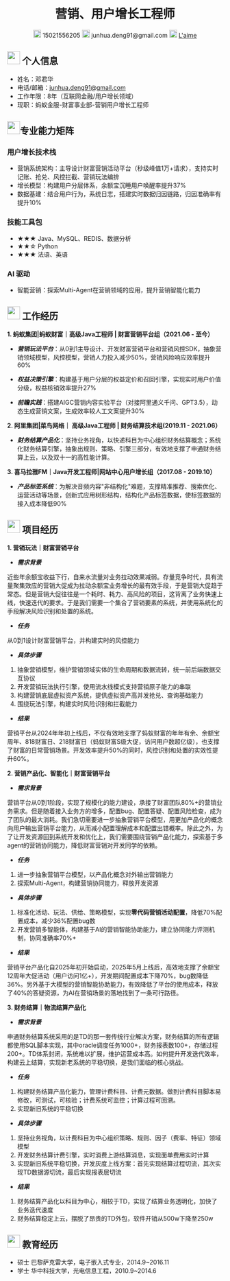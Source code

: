  <center>
     <h1>营销、用户增长工程师</h1>
     <div>
         <span>
             <img src="assets/phone-solid.svg" width="18px">
             15021556205
         </span>
         <span>
             <img src="assets/envelope-solid.svg" width="18px">
             junhua.deng91@gmail.com
         </span>
         <span>
             <img src="assets/github-brands.svg" width="18px">
             <a href="https://github.com/l-aime">L'aime</a>
         </span>
     </div>
 </center>

## <img src="assets/info-circle-solid.svg" width="30px"> 个人信息 

- 姓名：邓君华
- 电话/邮箱：junhua.deng91@gmail.com
- 工作年限：8年（互联网金融/用户增长领域）
- 现职：蚂蚁金服-财富事业部-营销用户增长工程师
  
## <img src="assets/tools-solid.svg" width="30px">专业能力矩阵
### 用户增长技术栈
- 营销系统架构：主导设计财富营销活动平台（秒级峰值1万+请求），支持实时记账、抢兑、风控拦截、营销玩法编排
- 增长模型：构建用户分层体系，余额宝沉睡用户唤醒率提升37%
- 数据基建：结合用户行为，系统日志，搭建实时数据归因链路，归因准确率有提升10%

### 技能工具包
- ★★★ Java、MySQL、REDIS、数据分析
- ★★☆ Python
- ★★★ 法语、英语

### AI 驱动

- 智能营销：探索Multi-Agent在营销领域的应用，提升营销智能化能力

## <img src="assets/briefcase-solid.svg" width="30px"> 工作经历

**1. 蚂蚁集团|蚂蚁财富｜高级Java工程师 | 财富营销平台组（2021.06 - 至今）**
  
- ***营销玩法平台***：从0到1主导设计、开发财富营销平台和营销风控SDK，抽象营销领域模型，风控模型，营销人力投入减少50%，营销风险响应效率提升60%

- ***权益决策引擎***：构建基于用户分层的权益定价和召回引擎，实现实时用户价值分级，权益核销效率提升27%

- ***前瞻实践***：搭建AIGC营销内容实验平台（对接阿里通义千问、GPT3.5），动态生成营销文案，生成效率较人工文案提升30%

**2. 阿里集团|菜鸟网络｜ 高级Java工程师 | 财务结算技术组(2019.11 - 2021.06）**

- ***财务结算产品化***：坚持业务视角，以快递科目为中心组织财务结算概念；系统化财务结算引擎，抽象出规则、策略、引擎三部分，有效地支撑了申通财务结算上云，以及双十一的高性能计算。

**3. 喜马拉雅FM｜Java开发工程师|网站中心用户增长组（2017.08 - 2019.10）**

- ***产品标签系统***：为解决音频内容"非结构化"难题，支撑精准推荐、搜索优化、运营活动等场景，创新式应用树形结构，结构化产品标签数据，使标签数据的接入成本降低90%

## <img src="assets/project-diagram-solid.svg" width="30px"> 项目经历

**1. 营销玩法｜财富营销平台**

- ***需求背景***
  
近些年余额宝收益下行，自来水流量对业务拉动效果减弱。存量竞争时代，具有流量聚集效应的营销大促成为拉动余额宝业务增长的最有效手段，于是营销大促趋于常态。但是营销大促往往是一个耗时、耗力、高风险的项目，这背离了业务快速上线，快速迭代的要求。于是我们需要一个集合了营销要素的系统，并使用系统化的手段解决风险识别和处置的系统。

- ***任务***
  
从0到1设计财富营销平台，并构建实时的风控能力

- ***具体步骤***
  
1. 抽象营销模型，维护营销领域实体的生命周期和数据流转，统一前后端数据交互协议
2. 开发营销玩法执行引擎，使用流水线模式支持营销原子能力的串联
3. 构建营销底层虚拟资产系统，提供虚拟资产高并发抢兑、查询基础能力
4. 围绕玩法引擎，构建实时风险识别和拦截能力
   
- ***结果***

营销平台从2024年年初上线后，不仅有效地支撑了蚂蚁财富的年年有余、余额宝周年、818财富日、218财富日（蚂蚁财富S级大促，访问用户数超亿级），也支撑了财富的日常营销场景。开发效率提升50%的同时，风控识别和处置的实效性提升60%。
  
**2. 营销产品化、智能化｜财富营销平台**

- ***需求背景***

营销平台从0到1阶段，实现了规模化的能力建设，承接了财富团队80%+的营销业务需求。但是随着接入业务方的增多，配置bug、配置答疑、配置风险检查，成为了团队的最大消耗。我们急切需要进一步抽象营销平台模型，用更加产品化的概念向用户输出营销平台能力，从而减小配置理解成本和配置出错概率。除此之外，为了让开发资源回到系统开发和优化上，我们需要围绕营销产品化能力，探索基于多agent的营销协同能力，降低财富营销对开发同学的依赖。

- ***任务***
1. 进一步抽象营销平台模型，以产品化概念对外输出营销能力
2. 探索Multi-Agent，构建营销协同能力，释放开发资源
                                    
- ***具体步骤***
1. 标准化活动、玩法、供给、策略模型，实现**零代码营销活动配置**，降低70%配置成本，减少36%配置bug数
2. 开发营销多智能体，构建基于AI的营销智能协助能力，建立协同能力评测机制，协同准确率70%+
   
- ***结果***

营销平台产品化自2025年初开始启动，2025年5月上线后，高效地支撑了余额宝12周年大促活动（用户访问1亿+），开发期间配置成本下降70%，bug数降低36%。另外基于大模型的营销智能协助能力，有效降低了平台的使用成本，释放了40%的答疑资源，为AI在营销场景的落地找到了一条可行路径。

**3. 财务结算｜物流结算产品化** 

- ***需求背景***
  
申通财务结算系统采用的是TD的那一套传统行业解决方案，财务结算的所有逻辑都使用SQL脚本实现，其中oracle调度任务1000+，财务报表数100+，存储过程200+。TD体系封闭，系统难以扩展，维护运营成本高。如何提升开发迭代效率，构建云上结算，实现新老系统的平稳切换，是我们面临的核心挑战。

- ***任务***
1. 构建财务结算产品化能力，管理计费科目、计费元数据。做到计费科目脚本易修改，可测试，可核验；计费系统可监控；计算过程可回溯。
2. 实现新旧系统的平稳切换
                                    
- ***具体步骤***
1. 坚持业务视角，以计费科目为中心组织策略、规则、因子（费率、特征）领域模型
2. 开发财务结算计费引擎，实时消费上游结算消息，实现面单费用实时计算
3. 实现新旧系统平稳切换，开发灰度上线方案：首先实现结算过程切流，其次实现TD数据源切流，最后实现报表层切流

- ***结果***
1. 财务结算产品化以科目为中心，相较于TD，实现了结算业务透明化，加快了业务迭代速度
2. 财务结算稳定上云，摆脱了昂贵的TD外包，软件开销从500w下降至250w

## <img src="assets/graduation-cap-solid.svg" width="30px"> 教育经历
- 硕士 巴黎萨克雷大学，电子嵌入式专业，2014.9~2016.11
- 学士 华中科技大学，光电信息工程，2010.9~2014.6
